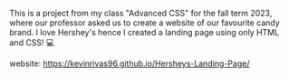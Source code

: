 This is a project from my class "Advanced CSS" for the fall term 2023, where our professor asked us to create a website of our favourite candy brand. 
I love Hershey's hence I created a landing page using only HTML and CSS! 💻

website: https://kevinrivas96.github.io/Hersheys-Landing-Page/
